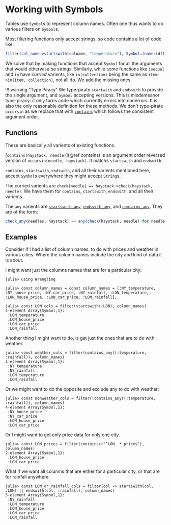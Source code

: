 # Working with Symbols

Tables use `Symbol`s to represent column names.
Often one thus wants to do various filters on `Symbol`s.

Most filtering functions only accept strings, so code contains a lot of code like:
```julia
filter(col_name->startswith(colname, "temperature"), Symbol.(names(df)))
```

We solve that by making functions that accept `Symbol` for all the arguments that would otherwise be strings.
Similarly, while some functions like `isequal` and `in` have _curried_ varients, like `in(collection)` being the same as `item->in(item, collection)`,
not all do.
We add the missing ones.


!!! warning "Type Piracy"
    We type-pirate `startwith` and `endswith` to provide the single argument, and `Symbol` accepting versions.
    This is misdemeanor type-piracy: it only turns code which currently errors into nonerrors.
    It is also the only reasonable definition for these methods.
    We don't type-pirate `occursin` as we replace that with [`contains`](@ref) which follows the consistent argument order.


## Functions
These are basically all varients of existing functions.

 [`contains(haystack, needle)`](@ref contains) is an argument order reversed version of `occursin(needle, haystack)`. It matchs `startswith` and `endswith`.

`contains`, `startswith`, `endswith`, and all their varients mentioned here, accept `Symbol`s everywhere they might accept `String`s.

The curried varients are `check(needle) == haystack->check(haystack, needle)`.
We have them for `contains`, `startswith`, `endswith`, and all their varients.

The `any` varients are [`startswith_any`](@ref), [`endswith_any`](@ref),  and [`contains_any`](@ref).
They are of the form:
```julia
check_any(needles, haystack) == any(check(haystack, needle) for needle in needles)
```

## Examples

Consider if I had a list of column names, to do with prices and weather in various cities.
Where the column names include the city and kind of data it is about.

I might want just the columns names that are for a particular city:
```jldoctest symbol_searching
julia> using Wrangling

julia> const column_names = const column_names = [:NY_temperature, :NY_house_price, :NY_car_price, :NY_rainfall, :LON_temperature, :LON_house_price, :LON_car_price, :LON_rainfall];

julia> const LON_cols = filter(startswith(:LON), column_names)
4-element Array{Symbol,1}:
 :LON_temperature
 :LON_house_price
 :LON_car_price
 :LON_rainfall
```

Another thing I might want to do, is get just the ones that are to do with weather.

```jldoctest symbol_searching
julia> const weather_cols = filter(contains_any((:temperature, :rainfall)), column_names)
4-element Array{Symbol,1}:
 :NY_temperature
 :NY_rainfall
 :LON_temperature
 :LON_rainfall
```
Or we might want to do the opposite and exclude any to do with weather:
```jldoctest symbol_searching
julia> const nonweather_cols = filter(!contains_any((:temperature, :rainfall)), column_names)
4-element Array{Symbol,1}:
 :NY_house_price
 :NY_car_price
 :LON_house_price
 :LON_car_price
```

Or I might want to get only price data for only one city.
```jldoctest symbol_searching
julia> const LON_prices = filter(contains(r"^LON_.*_price$"), column_names)
2-element Array{Symbol,1}:
 :LON_house_price
 :LON_car_price
```


What if we want all columns that are either for a particular city, or that are for rainfall anywhere:
```jldoctest symbol_searching
julia> const LON_or_rainfall_cols = filter(col -> startswith(col, :LON) || endswith(col, :rainfall), column_names)
5-element Array{Symbol,1}:
 :NY_rainfall
 :LON_temperature
 :LON_house_price
 :LON_car_price
 :LON_rainfall
```
